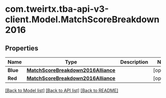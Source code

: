 # com.tweirtx.tba-api-v3-client.Model.MatchScoreBreakdown2016
## Properties

Name | Type | Description | Notes
------------ | ------------- | ------------- | -------------
**Blue** | [**MatchScoreBreakdown2016Alliance**](MatchScoreBreakdown2016Alliance.md) |  | [optional] 
**Red** | [**MatchScoreBreakdown2016Alliance**](MatchScoreBreakdown2016Alliance.md) |  | [optional] 

[[Back to Model list]](../README.md#documentation-for-models) [[Back to API list]](../README.md#documentation-for-api-endpoints) [[Back to README]](../README.md)

